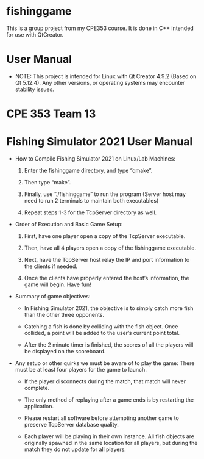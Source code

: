 # fishinggame
This is a group project from my CPE353 course. It is done in C++ intended for use with QtCreator. 

# User Manual
- NOTE: This project is intended for Linux with Qt Creator 4.9.2 (Based on Qt 5.12.4). Any other versions, or operating systems may encounter stability issues. 

# CPE 353 Team 13 
# Fishing Simulator 2021 User Manual

- How to Compile Fishing Simulator 2021 on Linux/Lab Machines:

    1. Enter the fishinggame directory, and type “qmake”.

    2. Then type “make”.

    3. Finally, use “./fishinggame” to run the program (Server host may need to run 2 terminals to maintain both executables)

    4. Repeat steps 1-3 for the TcpServer directory as well.
  
- Order of Execution and Basic Game Setup:

    1. First, have one player open a copy of the TcpServer executable.

    2. Then, have all 4 players open a copy of the fishinggame executable. 

    3. Next, have the TcpServer host relay the IP and port information to the clients if needed.

    4. Once the clients have properly entered the host’s information, the game will begin. Have fun! 
  
- Summary of game objectives:

    + In Fishing Simulator 2021, the objective is to simply catch more fish than the other three opponents.

    + Catching a fish is done by colliding with the fish object. Once collided, a point will be added to the user’s current point total.

    + After the 2 minute timer is finished, the scores of all the players will be displayed on the scoreboard.
  
- Any setup or other quirks we must be aware of to play the game:
    There must be at least four players for the game to launch.
    
    + If the player disconnects during the match, that match will never complete.
    
    + The only method of replaying after a game ends is by restarting the application.
    
    + Please restart all software before attempting another game to preserve TcpServer database quality. 
    
    + Each player will be playing in their own instance. All fish objects are originally spawned in the same location for all players, but during the match they do not update for all players.


